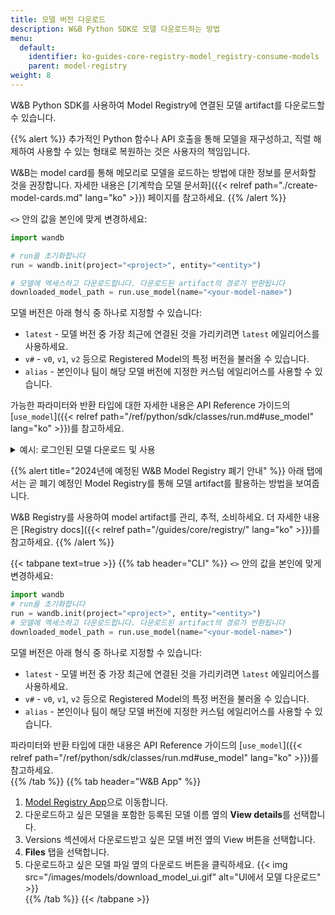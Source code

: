 ```yaml
---
title: 모델 버전 다운로드
description: W&B Python SDK로 모델 다운로드하는 방법
menu:
  default:
    identifier: ko-guides-core-registry-model_registry-consume-models
    parent: model-registry
weight: 8
---
```


W&B Python SDK를 사용하여 Model Registry에 연결된 모델 artifact를 다운로드할 수 있습니다.

{{% alert %}}
추가적인 Python 함수나 API 호출을 통해 모델을 재구성하고, 직렬 해제하여 사용할 수 있는 형태로 복원하는 것은 사용자의 책임입니다.

W&B는 model card를 통해 메모리로 모델을 로드하는 방법에 대한 정보를 문서화할 것을 권장합니다. 자세한 내용은 [기계학습 모델 문서화]({{< relref path="./create-model-cards.md" lang="ko" >}}) 페이지를 참고하세요.
{{% /alert %}}

`<>` 안의 값을 본인에 맞게 변경하세요:

```python
import wandb

# run을 초기화합니다
run = wandb.init(project="<project>", entity="<entity>")

# 모델에 엑세스하고 다운로드합니다. 다운로드된 artifact의 경로가 반환됩니다
downloaded_model_path = run.use_model(name="<your-model-name>")
```

모델 버전은 아래 형식 중 하나로 지정할 수 있습니다:

* `latest` - 모델 버전 중 가장 최근에 연결된 것을 가리키려면 `latest` 에일리어스를 사용하세요.
* `v#` - `v0`, `v1`, `v2` 등으로 Registered Model의 특정 버전을 불러올 수 있습니다.
* `alias` - 본인이나 팀이 해당 모델 버전에 지정한 커스텀 에일리어스를 사용할 수 있습니다.

가능한 파라미터와 반환 타입에 대한 자세한 내용은 API Reference 가이드의 [`use_model`]({{< relref path="/ref/python/sdk/classes/run.md#use_model" lang="ko" >}})를 참고하세요.

<details>
<summary>예시: 로그인된 모델 다운로드 및 사용</summary>

아래 코드조각에서는 사용자가 `use_model` API를 호출했습니다. 원하는 모델 artifact의 이름과 버전/에일리어스를 명시했고, API에서 반환된 경로를 `downloaded_model_path` 변수에 저장했습니다.

```python
import wandb

entity = "luka"
project = "NLP_Experiments"
alias = "latest"  # 모델 버전에 대한 명확한 별칭(식별자)
model_artifact_name = "fine-tuned-model"

# run을 초기화합니다
run = wandb.init()
# 모델에 엑세스하고 다운로드합니다. 다운로드된 artifact의 경로가 반환됩니다

downloaded_model_path = run.use_model(name=f"{entity/project/model_artifact_name}:{alias}")
```
</details>

{{% alert title="2024년에 예정된 W&B Model Registry 폐기 안내" %}}
아래 탭에서는 곧 폐기 예정인 Model Registry를 통해 모델 artifact를 활용하는 방법을 보여줍니다.

W&B Registry를 사용하여 model artifact를 관리, 추적, 소비하세요. 더 자세한 내용은 [Registry docs]({{< relref path="/guides/core/registry/" lang="ko" >}})를 참고하세요.
{{% /alert %}}

{{< tabpane text=true >}}
  {{% tab header="CLI" %}}
`<>` 안의 값을 본인에 맞게 변경하세요:
```python
import wandb
# run을 초기화합니다
run = wandb.init(project="<project>", entity="<entity>")
# 모델에 엑세스하고 다운로드합니다. 다운로드된 artifact의 경로가 반환됩니다
downloaded_model_path = run.use_model(name="<your-model-name>")
```
모델 버전은 아래 형식 중 하나로 지정할 수 있습니다:

* `latest` - 모델 버전 중 가장 최근에 연결된 것을 가리키려면 `latest` 에일리어스를 사용하세요.
* `v#` - `v0`, `v1`, `v2` 등으로 Registered Model의 특정 버전을 불러올 수 있습니다.
* `alias` - 본인이나 팀이 해당 모델 버전에 지정한 커스텀 에일리어스를 사용할 수 있습니다.

파라미터와 반환 타입에 대한 내용은 API Reference 가이드의 [`use_model`]({{< relref path="/ref/python/sdk/classes/run.md#use_model" lang="ko" >}})를 참고하세요.  
  {{% /tab %}}
  {{% tab header="W&B App" %}}
1. [Model Registry App](https://wandb.ai/registry/model)으로 이동합니다.
2. 다운로드하고 싶은 모델을 포함한 등록된 모델 이름 옆의 **View details**를 선택합니다.
3. Versions 섹션에서 다운로드받고 싶은 모델 버전 옆의 View 버튼을 선택합니다.
4. **Files** 탭을 선택합니다.
5. 다운로드하고 싶은 모델 파일 옆의 다운로드 버튼을 클릭하세요.
{{< img src="/images/models/download_model_ui.gif" alt="UI에서 모델 다운로드" >}}  
  {{% /tab %}}
{{< /tabpane >}}